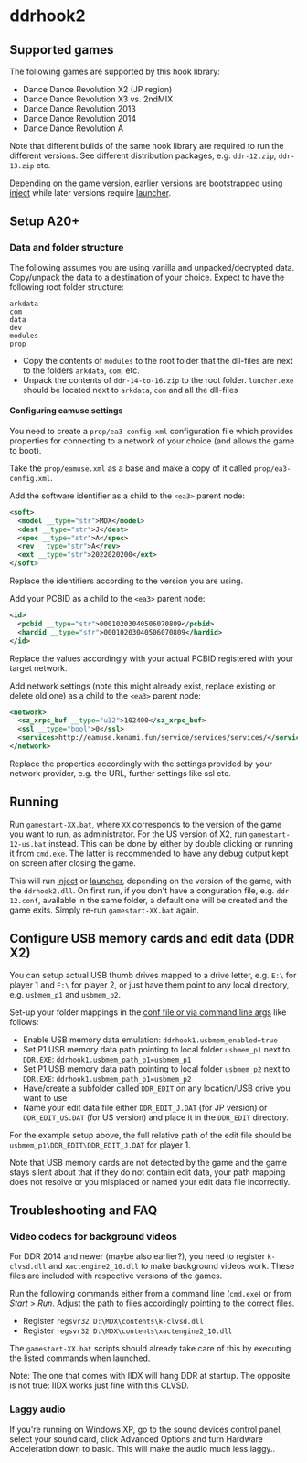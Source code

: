 # ddrhook2

## Supported games

The following games are supported by this hook library:

* Dance Dance Revolution X2 (JP region)
* Dance Dance Revolution X3 vs. 2ndMIX
* Dance Dance Revolution 2013
* Dance Dance Revolution 2014
* Dance Dance Revolution A

Note that different builds of the same hook library are required to run the
different versions. See different distribution packages, e.g. `ddr-12.zip`,
`ddr-13.zip` etc.

Depending on the game version, earlier versions are bootstrapped using
[inject](../inject.md) while later versions require [launcher](../launcher.md).

## Setup A20+

### Data and folder structure

The following assumes you are using vanilla and unpacked/decrypted data. Copy/unpack the data
to a destination of your choice. Expect to have the following root folder structure:

```
arkdata
com
data
dev
modules
prop
```

* Copy the contents of `modules` to the root folder that the dll-files are next to the folders
  `arkdata`, `com`, etc.
* Unpack the contents of `ddr-14-to-16.zip` to the root folder. `luncher.exe` should be located
  next to `arkdata`, `com` and all the dll-files

#### Configuring eamuse settings

You need to create a `prop/ea3-config.xml` configuration file which provides properties for
connecting to a network of your choice (and allows the game to boot).

Take the `prop/eamuse.xml` as a base and make a copy of it called `prop/ea3-config.xml`.

Add the software identifier as a child to the `<ea3>` parent node:

```xml
<soft>
  <model __type="str">MDX</model>
  <dest __type="str">J</dest>
  <spec __type="str">A</spec>
  <rev __type="str">A</rev>
  <ext __type="str">2022020200</ext>
</soft>
```

Replace the identifiers according to the version you are using.

Add your PCBID as a child to the `<ea3>` parent node:

```xml
<id>
  <pcbid __type="str">00010203040506070809</pcbid>
  <hardid __type="str">00010203040506070809</hardid>
</id>
```

Replace the values accordingly with your actual PCBID registered with your target network.

Add network settings (note this might already exist, replace existing or delete old one) as a child
to the `<ea3>` parent node:

```xml
<network>
  <sz_xrpc_buf __type="u32">102400</sz_xrpc_buf>
  <ssl __type="bool">0</ssl>
  <services>http://eamuse.konami.fun/service/services/services/</services>
</network>
```

Replace the properties accordingly with the settings provided by your network provider, e.g. the
URL, further settings like ssl etc.

## Running

Run `gamestart-XX.bat`, where `XX` corresponds to the version of the game you
want to run, as administrator. For the US version of X2, run
`gamestart-12-us.bat` instead. This can be done by either by double
clicking or running it from `cmd.exe`. The latter is recommended to have
any debug output kept on screen after closing the game.

This will run [inject](../inject.md) or [launcher](../launcher.md), depending
on the version of the game, with the `ddrhook2.dll`. On first run, if you don't
have a conguration file, e.g. `ddr-12.conf`, available in the same folder, a
default one will be created and the game exits. Simply re-run `gamestart-XX.bat`
again.

## Configure USB memory cards and edit data (DDR X2)

You can setup actual USB thumb drives mapped to a drive letter, e.g. `E:\` for
player 1 and `F:\` for player 2, or just have them point to any local directory,
e.g. `usbmem_p1` and `usbmem_p2`.

Set-up your folder mappings in the
[conf file or via command line args](#configuration-ddrhook) like follows:

* Enable USB memory data emulation: `ddrhook1.usbmem_enabled=true`
* Set P1 USB memory data path pointing to local folder `usbmem_p1` next to `DDR.EXE`:
  `ddrhook1.usbmem_path_p1=usbmem_p1`
* Set P1 USB memory data path pointing to local folder `usbmem_p2` next to `DDR.EXE`:
  `ddrhook1.usbmem_path_p1=usbmem_p2`
* Have/create a subfolder called `DDR_EDIT` on any location/USB drive you want to use
* Name your edit data file either `DDR_EDIT_J.DAT` (for JP version) or `DDR_EDIT_US.DAT`
  (for US version) and place it in the `DDR_EDIT` directory.

For the example setup above, the full relative path of the edit file should be
`usbmem_p1\DDR_EDIT\DDR_EDIT_J.DAT` for player 1.

Note that USB memory cards are not detected by the game and the game stays
silent about that if they do not contain edit data, your path mapping does not resolve
or you misplaced or named your edit data file incorrectly.

## Troubleshooting and FAQ

### Video codecs for background videos

For DDR 2014 and newer (maybe also earlier?), you need to register `k-clvsd.dll` and
`xactengine2_10.dll` to make background videos work. These files are included with
respective versions of the games.

Run the following commands either from a command line (`cmd.exe`) or from 
*Start* > *Run*. Adjust the path to files accordingly pointing to the correct files.

* Register `regsvr32 D:\MDX\contents\k-clvsd.dll`
* Register `regsvr32 D:\MDX\contents\xactengine2_10.dll`

The `gamestart-XX.bat` scripts should already take care of this by executing the listed commands
when launched.

Note: The one that comes with IIDX will hang DDR at startup. The opposite is not true:
IIDX works just fine with this CLVSD.

### Laggy audio

If you're running on Windows XP, go to the sound devices control panel, select your
sound card, click Advanced Options and turn Hardware Acceleration down to basic. This
will make the audio much less laggy..
